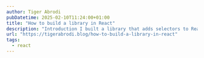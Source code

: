 ```yaml
---
author: Tiger Abrodi
pubDatetime: 2025-02-10T11:24:00+01:00
title: "How to build a library in React"
description: "Introduction I built a library that adds selectors to React's context: React Context Selector. This was a follow up to my blog post where I dive into problems with Context. I concluded that they're just missing selectors. Otherwise, it's all good."
url: "https://tigerabrodi.blog/how-to-build-a-library-in-react"
tags:
  - react
---
```

